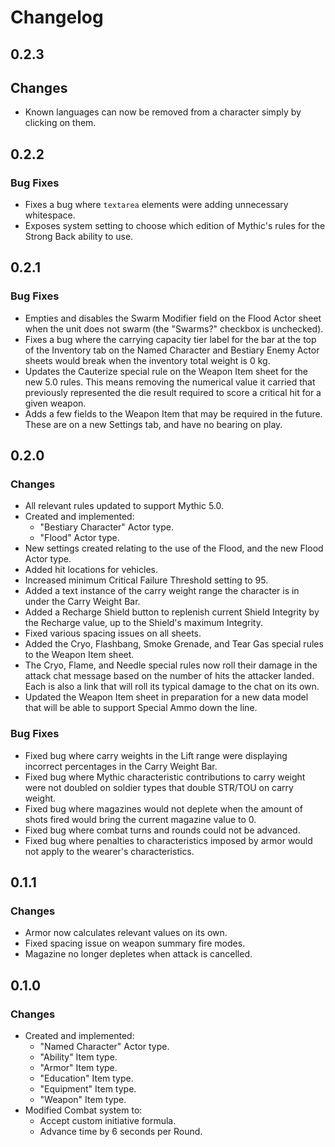 # Changelog

## 0.2.3

## Changes

* Known languages can now be removed from a character simply by clicking on them.

## 0.2.2

### Bug Fixes

* Fixes a bug where `textarea` elements were adding unnecessary whitespace.
* Exposes system setting to choose which edition of Mythic's rules for the Strong Back ability to use.

## 0.2.1

### Bug Fixes

* Empties and disables the Swarm Modifier field on the Flood Actor sheet when the unit does not swarm (the "Swarms?" checkbox is unchecked).
* Fixes a bug where the carrying capacity tier label for the bar at the top of the Inventory tab on the Named Character and Bestiary Enemy Actor sheets would break when the inventory total weight is 0 kg.
* Updates the Cauterize special rule on the Weapon Item sheet for the new 5.0 rules. This means removing the numerical value it carried that previously represented the die result required to score a critical hit for a given weapon.
* Adds a few fields to the Weapon Item that may be required in the future. These are on a new Settings tab, and have no bearing on play.

## 0.2.0

### Changes

* All relevant rules updated to support Mythic 5.0.
* Created and implemented:
    * "Bestiary Character" Actor type.
    * "Flood" Actor type.
* New settings created relating to the use of the Flood, and the new Flood Actor type.
* Added hit locations for vehicles.
* Increased minimum Critical Failure Threshold setting to 95.
* Added a text instance of the carry weight range the character is in under the Carry Weight Bar.
* Added a Recharge Shield button to replenish current Shield Integrity by the Recharge value, up to the Shield's maximum Integrity.
* Fixed various spacing issues on all sheets.
* Added the Cryo, Flashbang, Smoke Grenade, and Tear Gas special rules to the Weapon Item sheet.
* The Cryo, Flame, and Needle special rules now roll their damage in the attack chat message based on the number of hits the attacker landed. Each is also a link that will roll its typical damage to the chat on its own.
* Updated the Weapon Item sheet in preparation for a new data model that will be able to support Special Ammo down the line.

### Bug Fixes

* Fixed bug where carry weights in the Lift range were displaying incorrect percentages in the Carry Weight Bar.
* Fixed bug where Mythic characteristic contributions to carry weight were not doubled on soldier types that double STR/TOU on carry weight.
* Fixed bug where magazines would not deplete when the amount of shots fired would bring the current magazine value to 0.
* Fixed bug where combat turns and rounds could not be advanced.
* Fixed bug where penalties to characteristics imposed by armor would not apply to the wearer's characteristics.

## 0.1.1

### Changes

* Armor now calculates relevant values on its own.
* Fixed spacing issue on weapon summary fire modes.
* Magazine no longer depletes when attack is cancelled.

## 0.1.0

### Changes

* Created and implemented:
    * "Named Character" Actor type.
    * "Ability" Item type.
    * "Armor" Item type.
    * "Education" Item type.
    * "Equipment" Item type.
    * "Weapon" Item type.
* Modified Combat system to:
    * Accept custom initiative formula.
    * Advance time by 6 seconds per Round.
